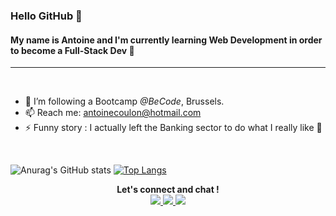 ### Hello GitHub 👋


#### My name is **Antoine** and I'm currently learning Web Development in order to become a Full-Stack Dev 🔭
***
<br>

- 🌱 I’m following a Bootcamp *@BeCode*, Brussels.
- 📫 Reach me: antoinecoulon@hotmail.com
- ⚡ Funny story : I actually left the Banking sector to do what I really like 👊

<br>

![Anurag's GitHub stats](https://github-readme-stats.vercel.app/api?username=Antoinehtml&theme=yeblu&show_icons=true)
 [![Top Langs](https://github-readme-stats.vercel.app/api/top-langs/?username=Antoinehtml&theme=yeblu&hide=html)](https://github.com/AyraStelmaszewski/Welcome)

<p align="center">
  <b>Let's connect and chat !</b><br>
  <a href="https://www.instagram.com/antoinehtml/" target="_blank">
   <img src="https://img.shields.io/badge/Instagram-E4405F?style=for-the-badge&logo=instagram&logoColor=white" />
  </a>
  <a href="https://twitter.com/AntoineHtml" target="_blank">
   <img src="https://img.shields.io/badge/Twitter-1DA1F2?style=for-the-badge&logo=twitter&logoColor=white" />
  </a>
  <a href="https://www.linkedin.com/in/coulon-antoine/" target="_blank">
   <img src="https://img.shields.io/badge/LinkedIn-0077B5?style=for-the-badge&logo=linkedin&logoColor=white" />
  </a>
</p>
